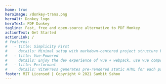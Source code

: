 ```yaml
---
home: true
heroImage: /donkey-trans.png
heroAlt: Donkey logo
heroText: PDF Donkey
tagline: Fast, free and open-source alternative to PDF Monkey
actionText: Get Started
actionLink: /
# features:
#   - title: Simplicity First
#     details: Minimal setup with markdown-centered project structure helps you focus on writing.
#   - title: Vue-Powered
#     details: Enjoy the dev experience of Vue + webpack, use Vue components in markdown, and develop custom themes with Vue.
#   - title: Performant
#     details: VitePress generates pre-rendered static HTML for each page, and runs as an SPA once a page is loaded.
footer: MIT Licensed | Copyright © 2021 Sambit Sahoo
---
```

